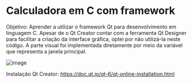 # Calculadora em C com framework
Objetivo: Aprender a utilizar o framework Qt para desenvolvimento em linguagem C. Apesar de o Qt Creator contar com a ferramenta Qt Designer para facilitar a criação da interface gráfica, optei por não utilizá-la neste código. A parte visual foi implementada diretamente por meio da variável que representa a janela principal.

![image](https://github.com/user-attachments/assets/2f64e134-5d7c-4bb0-b571-27a9106a471a)

Instalação Qt Creator: https://doc.qt.io/qt-6/qt-online-installation.html
